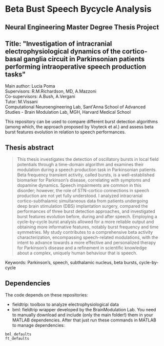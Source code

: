 # Beta Bust Speech Bycycle Analysis
## Neural Engineering Master Degree Thesis Project 
## Title: "Investigation of intracranial electrophysiological dynamics  of the cortico-basal ganglia circuit in Parkinsonian patients performing intraoperative speech production tasks" 
Main author: Lucia Poma  
Supervisors: R.M.Richardson, MD, A.Mazzoni  
Co-supervisors: A.Bush, A.Vergani  
Tutor: M.Vissani  
Computational Neuroengineering Lab, Sant'Anna School of Advanced Studies - Brain Modulation Lab, MGH, Harvard Medical School  

This repository can be used to compare different burst detection algorithms (among which, the approach proposed by Voyteck et al.) and assess beta burst features evolution in relation to speech performances.

## Thesis abstract
> This thesis investigates the detection of oscillatory bursts in local field potentials through a time-domain algorithm and examines their modulation during a speech production task in Parkinsonian patients. Beta frequency transient activity, called bursts, is a well-established biomarker for Parkinson’s disease, correlating with symptoms and dopamine dynamics. Speech impairments are common in this disorder; however, the role of STN-cortico connections in speech production are not yet fully understood. I analyzed intracranial cortico-subthalamic simultaneous data from patients undergoing deep brain stimulation (DBS) implantation surgery, compared the performances of three burst detection approaches, and investigated burst features evolution before, during and after speech. Employing a cycle-by-cycle burst analysis allowed for a more reliable output and obtaining more informative features, notably burst frequency and time symmetries. My study contributes to a comprehensive beta activity characterization, encompassing speech-related modulations, with the intent to advance towards a more effective and personalized therapy for Parkinson’s disease and a refinement in scientific knowledge about a complex, uniquely human behaviour that is speech.

Keywords: Parkinson’s, speech, subthalamic nucleus, beta bursts, cycle-by-cycle

## Dependencies
The code depends on these repositories:
* fieldtrip: toolbox to analyze electrophysiological data
* bml: fieldtrip wrapper developed by the BrainModulation Lab.
You need to manually download and include (only the main folder!) them in your MATLAB dependencies. After that just run these commands in MATLAB to manage dependencies:
```
bml_defaults
ft_defaults
```

